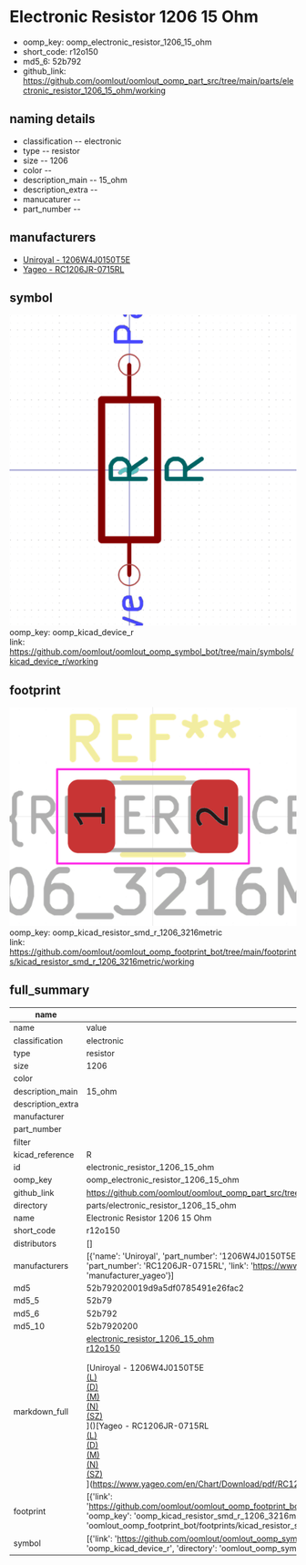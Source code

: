 # Electronic Resistor 1206 15 Ohm

  
* oomp_key: oomp_electronic_resistor_1206_15_ohm 
* short_code: r12o150
* md5_6: 52b792  
* github_link: https://github.com/oomlout/oomlout_oomp_part_src/tree/main/parts/electronic_resistor_1206_15_ohm/working  
## naming details
* classification -- electronic
* type -- resistor
* size -- 1206
* color -- 
* description_main -- 15_ohm
* description_extra -- 
* manucaturer -- 
* part_number -- 


## manufacturers
* [Uniroyal - 1206W4J0150T5E]()  
* [Yageo - RC1206JR-0715RL](https://www.yageo.com/en/Chart/Download/pdf/RC1206JR-0715RL)  

## symbol

![](symbol/0/working/working_600.png)  
oomp_key: oomp_kicad_device_r  
link: https://github.com/oomlout/oomlout_oomp_symbol_bot/tree/main/symbols/kicad_device_r/working  

## footprint

![](footprint/0/working/working_600.png)  
oomp_key: oomp_kicad_resistor_smd_r_1206_3216metric  
link: https://github.com/oomlout/oomlout_oomp_footprint_bot/tree/main/footprints/kicad_resistor_smd_r_1206_3216metric/working  

## full_summary
| name | value | 
| --- | --- | 
| name | value | 
| classification | electronic | 
| type | resistor | 
| size | 1206 | 
| color |  | 
| description_main | 15_ohm | 
| description_extra |  | 
| manufacturer |  | 
| part_number |  | 
| filter |  | 
| kicad_reference | R | 
| id | electronic_resistor_1206_15_ohm | 
| oomp_key | oomp_electronic_resistor_1206_15_ohm | 
| github_link | https://github.com/oomlout/oomlout_oomp_part_src/tree/main/parts/electronic_resistor_1206_15_ohm/working | 
| directory | parts/electronic_resistor_1206_15_ohm | 
| name | Electronic Resistor 1206 15 Ohm | 
| short_code | r12o150 | 
| distributors | [] | 
| manufacturers | [{'name': 'Uniroyal', 'part_number': '1206W4J0150T5E', 'link': '', 'id': 'manufacturer_uniroyal'}, {'name': 'Yageo', 'part_number': 'RC1206JR-0715RL', 'link': 'https://www.yageo.com/en/Chart/Download/pdf/RC1206JR-0715RL', 'id': 'manufacturer_yageo'}] | 
| md5 | 52b792020019d9a5df0785491e26fac2 | 
| md5_5 | 52b79 | 
| md5_6 | 52b792 | 
| md5_10 | 52b7920200 | 
| markdown_full | [electronic_resistor_1206_15_ohm](https://github.com/oomlout/oomlout_oomp_part_src/tree/main/parts/electronic_resistor_1206_15_ohm/working)<br>[r12o150](https://github.com/oomlout/oomlout_oomp_part_src/tree/main/parts/electronic_resistor_1206_15_ohm/working)<br><br>[Uniroyal - 1206W4J0150T5E<br>[(L)<br>](https://www.lcsc.com/search?q=1206W4J0150T5E)[(D)<br>](https://www.digikey.com/en/products?,keywords=1206W4J0150T5E)[(M)<br>](https://www.mouser.com/Search/Refine?Keyword=1206W4J0150T5E)[(N)<br>](https://www.newark.com/search?st=1206W4J0150T5E)[(SZ)<br>](https://so.szlcsc.com/global.html?k=1206W4J0150T5E)]()[Yageo - RC1206JR-0715RL<br>[(L)<br>](https://www.lcsc.com/search?q=RC1206JR-0715RL)[(D)<br>](https://www.digikey.com/en/products?,keywords=RC1206JR-0715RL)[(M)<br>](https://www.mouser.com/Search/Refine?Keyword=RC1206JR-0715RL)[(N)<br>](https://www.newark.com/search?st=RC1206JR-0715RL)[(SZ)<br>](https://so.szlcsc.com/global.html?k=RC1206JR-0715RL)](https://www.yageo.com/en/Chart/Download/pdf/RC1206JR-0715RL) | 
| footprint | [{'link': 'https://github.com/oomlout/oomlout_oomp_footprint_bot/tree/main/foootprntss/kicad_resistor_smd_r_1206_3216metric', 'oomp_key': 'oomp_kicad_resistor_smd_r_1206_3216metric', 'directory': 'oomlout_oomp_footprint_bot/footprints/kicad_resistor_smd_r_1206_3216metric//working/working.kicad_mod'}] | 
| symbol | [{'link': 'https://github.com/oomlout/oomlout_oomp_symbol_bot/tree/main/symbols/kicad_device_r', 'oomp_key': 'oomp_kicad_device_r', 'directory': 'oomlout_oomp_symbol_bot/symbols/kicad_device_r//working/working.kicad_sym'}] | 
